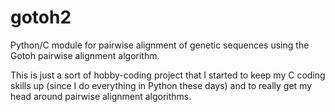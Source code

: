 # gotoh2
Python/C module for pairwise alignment of genetic sequences using the Gotoh pairwise alignment algorithm.

This is just a sort of hobby-coding project that I started to keep my C coding skills up (since I do everything in Python these days) 
and to really get my head around pairwise alignment algorithms. 
